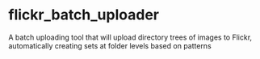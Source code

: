 flickr_batch_uploader
=====================

A batch uploading tool that will upload directory trees of images to Flickr, automatically creating sets at folder levels based on patterns
